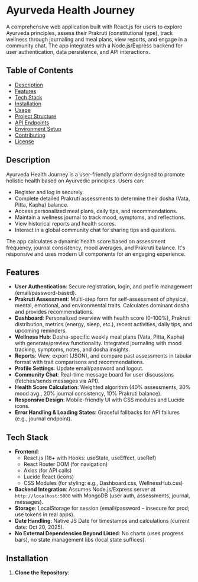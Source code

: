 # Ayurveda Health Journey

A comprehensive web application built with React.js for users to explore Ayurveda principles, assess their Prakruti (constitutional type), track wellness through journaling and meal plans, view reports, and engage in a community chat. The app integrates with a Node.js/Express backend for user authentication, data persistence, and API interactions.

## Table of Contents
- [Description](#description)
- [Features](#features)
- [Tech Stack](#tech-stack)
- [Installation](#installation)
- [Usage](#usage)
- [Project Structure](#project-structure)
- [API Endpoints](#api-endpoints)
- [Environment Setup](#environment-setup)
- [Contributing](#contributing)
- [License](#license)

## Description
Ayurveda Health Journey is a user-friendly platform designed to promote holistic health based on Ayurvedic principles. Users can:
- Register and log in securely.
- Complete detailed Prakruti assessments to determine their dosha (Vata, Pitta, Kapha) balance.
- Access personalized meal plans, daily tips, and recommendations.
- Maintain a wellness journal to track mood, symptoms, and reflections.
- View historical reports and health scores.
- Interact in a global community chat for sharing tips and questions.

The app calculates a dynamic health score based on assessment frequency, journal consistency, mood averages, and Prakruti balance. It's responsive and uses modern UI components for an engaging experience.

## Features
- **User Authentication**: Secure registration, login, and profile management (email/password-based).
- **Prakruti Assessment**: Multi-step form for self-assessment of physical, mental, emotional, and environmental traits. Calculates dominant dosha and provides recommendations.
- **Dashboard**: Personalized overview with health score (0-100%), Prakruti distribution, metrics (energy, sleep, etc.), recent activities, daily tips, and upcoming reminders.
- **Wellness Hub**: Dosha-specific weekly meal plans (Vata, Pitta, Kapha) with generate/preview functionality. Integrated journaling with mood tracking, symptoms, notes, and dosha insights.
- **Reports**: View, export (JSON), and compare past assessments in tabular format with trait comparisons and recommendations.
- **Profile Settings**: Update email/password and logout.
- **Community Chat**: Real-time message board for user discussions (fetches/sends messages via API).
- **Health Score Calculation**: Weighted algorithm (40% assessments, 30% mood avg., 20% journal consistency, 10% Prakruti balance).
- **Responsive Design**: Mobile-friendly UI with CSS modules and Lucide icons.
- **Error Handling & Loading States**: Graceful fallbacks for API failures (e.g., journal endpoint).

## Tech Stack
- **Frontend**:
  - React.js (18+ with Hooks: useState, useEffect, useRef)
  - React Router DOM (for navigation)
  - Axios (for API calls)
  - Lucide React (icons)
  - CSS Modules (for styling: e.g., Dashboard.css, WellnessHub.css)
- **Backend Integration**: Assumes Node.js/Express server at `http://localhost:5000` with MongoDB (user auth, assessments, journal, messages).
- **Storage**: LocalStorage for session (email/password – insecure for prod; use tokens in real apps).
- **Date Handling**: Native JS Date for timestamps and calculations (current date: Oct 20, 2025).
- **No External Dependencies Beyond Listed**: No charts (uses progress bars), no state management libs (local state suffices).

## Installation
1. **Clone the Repository**:
